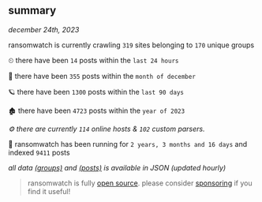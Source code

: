 
## summary
_december 24th, 2023_

ransomwatch is currently crawling `319` sites belonging to `170` unique groups

⏲ there have been `14` posts within the `last 24 hours`

🦈 there have been `355` posts within the `month of december`

🪐 there have been `1300` posts within the `last 90 days`

🏚 there have been `4723` posts within the `year of 2023`

_⚙️ there are currently `114` online hosts & `102` custom parsers._

🦕 ransomwatch has been running for `2 years, 3 months and 16 days` and indexed `9411` posts

_all data  [(groups)](http://ransomwhat.telemetry.ltd/groups) and [(posts)](http://ransomwhat.telemetry.ltd/posts) is available in JSON (updated hourly)_

> ransomwatch is fully [open source](https://github.com/joshhighet/ransomwatch#ransomwatch--). please consider [sponsoring](https://github.com/sponsors/joshhighet) if you find it useful!
